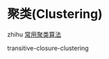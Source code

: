 # 聚类(Clustering)



zhihu [常用聚类算法](https://zhuanlan.zhihu.com/p/104355127)



transitive-closure-clustering